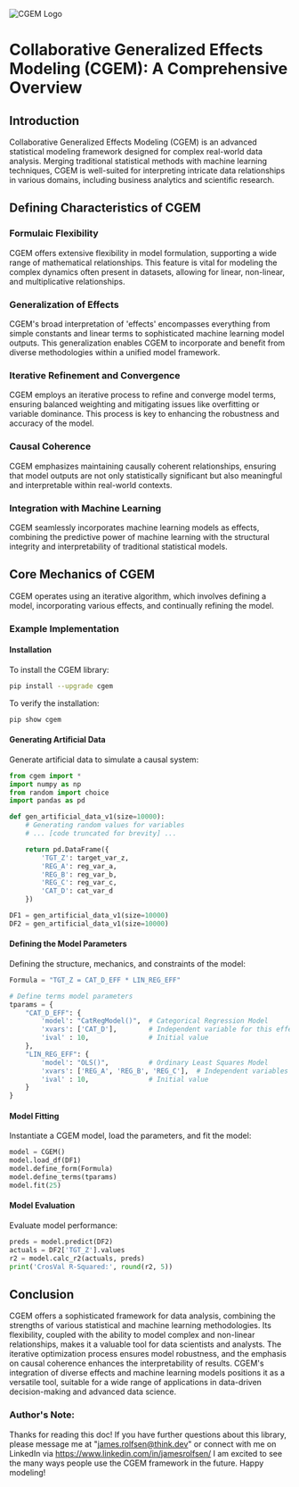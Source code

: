
![CGEM Logo](https://github.com/jrolf/cgem/blob/main/cgem/images/CGEM_LOGO.png)

# Collaborative Generalized Effects Modeling (CGEM): A Comprehensive Overview

## Introduction

Collaborative Generalized Effects Modeling (CGEM) is an advanced statistical modeling framework designed for complex real-world data analysis. Merging traditional statistical methods with machine learning techniques, CGEM is well-suited for interpreting intricate data relationships in various domains, including business analytics and scientific research.

## Defining Characteristics of CGEM

### Formulaic Flexibility

CGEM offers extensive flexibility in model formulation, supporting a wide range of mathematical relationships. This feature is vital for modeling the complex dynamics often present in datasets, allowing for linear, non-linear, and multiplicative relationships.

### Generalization of Effects

CGEM's broad interpretation of 'effects' encompasses everything from simple constants and linear terms to sophisticated machine learning model outputs. This generalization enables CGEM to incorporate and benefit from diverse methodologies within a unified model framework.

### Iterative Refinement and Convergence

CGEM employs an iterative process to refine and converge model terms, ensuring balanced weighting and mitigating issues like overfitting or variable dominance. This process is key to enhancing the robustness and accuracy of the model.

### Causal Coherence

CGEM emphasizes maintaining causally coherent relationships, ensuring that model outputs are not only statistically significant but also meaningful and interpretable within real-world contexts.

### Integration with Machine Learning

CGEM seamlessly incorporates machine learning models as effects, combining the predictive power of machine learning with the structural integrity and interpretability of traditional statistical models.

## Core Mechanics of CGEM

CGEM operates using an iterative algorithm, which involves defining a model, incorporating various effects, and continually refining the model.

### Example Implementation

#### Installation

To install the CGEM library:

```bash
pip install --upgrade cgem
```

To verify the installation:

```bash
pip show cgem
```

#### Generating Artificial Data

Generate artificial data to simulate a causal system:

```python
from cgem import *
import numpy as np
from random import choice
import pandas as pd

def gen_artificial_data_v1(size=10000):
    # Generating random values for variables
    # ... [code truncated for brevity] ...

    return pd.DataFrame({
        'TGT_Z': target_var_z,
        'REG_A': reg_var_a,
        'REG_B': reg_var_b,
        'REG_C': reg_var_c,
        'CAT_D': cat_var_d
    })

DF1 = gen_artificial_data_v1(size=10000)
DF2 = gen_artificial_data_v1(size=10000) 
```

#### Defining the Model Parameters

Defining the structure, mechanics, and constraints of the model:

```python
Formula = "TGT_Z = CAT_D_EFF * LIN_REG_EFF"

# Define terms model parameters
tparams = {
    "CAT_D_EFF": {
        'model': "CatRegModel()",  # Categorical Regression Model
        'xvars': ['CAT_D'],        # Independent variable for this effect
        'ival' : 10,               # Initial value
    },
    "LIN_REG_EFF": {
        'model': "OLS()",          # Ordinary Least Squares Model
        'xvars': ['REG_A', 'REG_B', 'REG_C'],  # Independent variables for this effect
        'ival' : 10,               # Initial value
    }
}
```

#### Model Fitting

Instantiate a CGEM model, load the parameters, and fit the model:

```python 
model = CGEM() 
model.load_df(DF1)  
model.define_form(Formula) 
model.define_terms(tparams)  
model.fit(25)
```

#### Model Evaluation

Evaluate model performance:

```python
preds = model.predict(DF2) 
actuals = DF2['TGT_Z'].values
r2 = model.calc_r2(actuals, preds) 
print('CrosVal R-Squared:', round(r2, 5))
```

## Conclusion

CGEM offers a sophisticated framework for data analysis, combining the strengths of various statistical and machine learning methodologies. Its flexibility, coupled with the ability to model complex and non-linear relationships, makes it a valuable tool for data scientists and analysts. The iterative optimization process ensures model robustness, and the emphasis on causal coherence enhances the interpretability of results. CGEM's integration of diverse effects and machine learning models positions it as a versatile tool, suitable for a wide range of applications in data-driven decision-making and advanced data science.

### Author's Note:
Thanks for reading this doc! If you have further questions about this library, please message me at "james.rolfsen@think.dev" or connect with me on LinkedIn via https://www.linkedin.com/in/jamesrolfsen/  I am excited to see the many ways people use the CGEM framework in the future. Happy modeling!